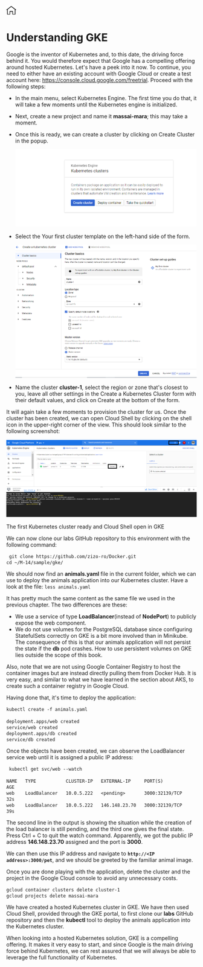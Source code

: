 [![Home](../../img/home.png)](../M-14/README.md)
# Understanding GKE
Google is the inventor of Kubernetes and, to this date, the driving force behind it. You would therefore expect that Google has a compelling offering around hosted Kubernetes. Let's have a peek into it now. To continue, you need to either have an existing account with Google Cloud or create a test account here: https://console.cloud.google.com/freetrial. Proceed with the following steps:

- In the main menu, select Kubernetes Engine. The first time you do that, it will take a few moments until the Kubernetes engine is initialized.
- Next, create a new project and name it **massai-mara**; this may take a moment.
- Once this is ready, we can create a cluster by clicking on Create Cluster in the popup.

    ![gk](./img/gk_app1.png)

- Select the Your first cluster template on the left-hand side of the form.

    ![gk](./img/gk_app2.png)

- Name the cluster **cluster-1**, select the region or zone that's closest to you, leave all other settings in the Create a Kubernetes Cluster form with their default values, and click on Create at the bottom of the form.

It will again take a few moments to provision the cluster for us. Once the cluster has been created, we can open Cloud Shell by clicking on the shell icon in the upper-right corner of the view. This should look similar to the following screenshot:

   ![gk](./img/gk_app3.png)

The first Kubernetes cluster ready and Cloud Shell open in GKE

We can now clone our labs GitHub repository to this environment with the following command:

```
 git clone https://github.com/zizo-ro/Docker.git
cd ~/M-14/sample/gke/
```

We should now find an **animals.yaml** file in the current folder, which we can use to deploy the animals application into our Kubernetes cluster. Have a look at the file:
``
less animals.yaml
``

It has pretty much the same content as the same file we used in the previous chapter. The two differences are these:

- We use a service of type **LoadBalancer**(instead of **NodePort**) to publicly expose the web component.
- We do not use volumes for the PostgreSQL database since configuring StatefulSets correctly on GKE is a bit more involved than in Minikube. The consequence of this is that our animals application will not persist the state if the **db** pod crashes. How to use persistent volumes on GKE lies outside the scope of this book.

Also, note that we are not using Google Container Registry to host the container images but are instead directly pulling them from Docker Hub. It is very easy, and similar to what we have learned in the section about AKS, to create such a container registry in Google Cloud.


Having done that, it's time to deploy the application:

```
kubectl create -f animals.yaml

deployment.apps/web created
service/web created
deployment.apps/db created
service/db created
```

Once the objects have been created, we can observe the LoadBalancer service web until it is assigned a public IP address:

```
 kubectl get svc/web --watch

NAME   TYPE           CLUSTER-IP   EXTERNAL-IP     PORT(S)          AGE
web    LoadBalancer   10.0.5.222   <pending>       3000:32139/TCP   32s
web    LoadBalancer   10.0.5.222   146.148.23.70   3000:32139/TCP   39s
```

The second line in the output is showing the situation while the creation of the load balancer is still pending, and the third one gives the final state. Press Ctrl + C to quit the watch command. Apparently, we got the public IP address **146.148.23.70** assigned and the port is **3000**.

We can then use this IP address and navigate to **`http://<IP address>:3000/pet`**, and we should be greeted by the familiar animal image.

Once you are done playing with the application, delete the cluster and the project in the Google Cloud console to avoid any unnecessary costs.

```
gcloud container clusters delete cluster-1
gcloud projects delete massai-mara
```
We have created a hosted Kubernetes cluster in GKE. We have then used Cloud Shell, provided through the GKE portal, to first clone our **labs** GitHub repository and then the **kubectl** tool to deploy the animals application into the Kubernetes cluster. 

When looking into a hosted Kubernetes solution, GKE is a compelling offering. It makes it very easy to start, and since Google is the main driving force behind Kubernetes, we can rest assured that we will always be able to leverage the full functionality of Kubernetes.